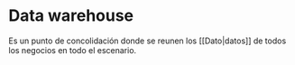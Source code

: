 # Data warehouse
Es un punto de concolidación donde se reunen los [[Dato|datos]] de todos los negocios en todo el escenario. 
